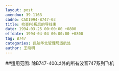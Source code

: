 ```yaml
---
layout: post
amendno: 39-1163
cadno: CAD1994-B747-03
title: 检查P6板后的导线束
date: 1994-03-25 00:00:00 +0800
effdate: 1994-04-04 00:00:00 +0800
tag: B747
categories: 民航华北管理局适航处
author: 王晓明
---
```


##适用范围:
除B747-400以外的所有波音747系列飞机

